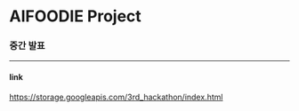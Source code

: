 # **AIFOODIE Project**

### **중간 발표**

---

#### **link**

https://storage.googleapis.com/3rd_hackathon/index.html
